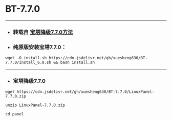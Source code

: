 # BT-7.7.0
***
+ ### 转载自 [**宝塔降级7.7.0方法**](https://blog.fqidc.cn/blog1/index.php/archives/285/)
+ ### 纯原版安装宝塔7.7.0：
```
wget -O install.sh https://cdn.jsdelivr.net/gh/xuesheng630/BT-7.7.0/install_6.0.sh && bash install.sh
```
___
+ ### 宝塔降级7.7.0
```
wget https://cdn.jsdelivr.net/gh/xuesheng630/BT-7.7.0/LinuxPanel-7.7.0.zip
```
```
unzip LinuxPanel-7.7.0.zip
```
```
cd panel
```



